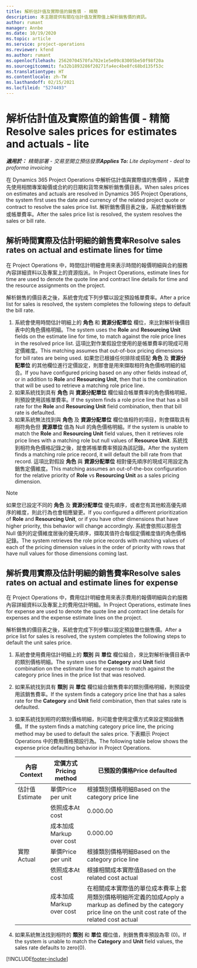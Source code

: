 ```yaml
---
title: 解析估計值及實際值的銷售價 - 精簡
description: 本主題提供有關在估計值及實際值上解析銷售價的資訊。
author: rumant
manager: Annbe
ms.date: 10/19/2020
ms.topic: article
ms.service: project-operations
ms.reviewer: kfend
ms.author: rumant
ms.openlocfilehash: 25620704570fa702e1e5e09c83005be50f98f20a
ms.sourcegitcommit: fa32b1893286f20271fa4ec4be8fc68bd135f53c
ms.translationtype: HT
ms.contentlocale: zh-TW
ms.lasthandoff: 02/15/2021
ms.locfileid: "5274493"
---
```

# <a name="resolve-sales-prices-for-estimates-and-actuals---lite"></a><span data-ttu-id="e8486-103">解析估計值及實際值的銷售價 - 精簡</span><span class="sxs-lookup"><span data-stu-id="e8486-103">Resolve sales prices for estimates and actuals - lite</span></span>

<span data-ttu-id="e8486-104">_**適用於：** 精簡部署 - 交易至開立預估發票_</span><span class="sxs-lookup"><span data-stu-id="e8486-104">_**Applies To:** Lite deployment - deal to proforma invoicing_</span></span>

<span data-ttu-id="e8486-105">在 Dynamics 365 Project Operations 中解析估計值與實際值的售價時 ，系統會先使用相關專案報價或合約的日期和貨幣來解析銷售價目表。</span><span class="sxs-lookup"><span data-stu-id="e8486-105">When sales prices on estimates and actuals are resolved in Dynamics 365 Project Operations, the system first uses the date and currency of the related project quote or contract to resolve the sales price list.</span></span> <span data-ttu-id="e8486-106">解析銷售價目表之後，系統會解析銷售或帳單費率。</span><span class="sxs-lookup"><span data-stu-id="e8486-106">After the sales price list is resolved, the system resolves the sales or bill rate.</span></span>

## <a name="resolve-sales-rates-on-actual-and-estimate-lines-for-time"></a><span data-ttu-id="e8486-107">解析時間實際及估計明細的銷售費率</span><span class="sxs-lookup"><span data-stu-id="e8486-107">Resolve sales rates on actual and estimate lines for time</span></span>

<span data-ttu-id="e8486-108">在 Project Operations 中，時間估計明細會用來表示時間的報價明細與合約服務內容詳細資料以及專案上的資源指派。</span><span class="sxs-lookup"><span data-stu-id="e8486-108">In Project Operations, estimate lines for time are used to denote the quote line and contract line details for time and the resource assignments on the project.</span></span>

<span data-ttu-id="e8486-109">解析銷售的價目表之後，系統會完成下列步驟以設定預設帳單費率。</span><span class="sxs-lookup"><span data-stu-id="e8486-109">After a price list for sales is resolved, the system completes the following steps to default the bill rate.</span></span>

1. <span data-ttu-id="e8486-110">系統會使用時間估計明細上的 **角色** 和 **資源分配單位** 欄位，來比對解析後價目表中的角色價格明細。</span><span class="sxs-lookup"><span data-stu-id="e8486-110">The system uses the **Role** and **Resourcing Unit** fields on the estimate line for time, to match against the role price lines in the resolved price list.</span></span> <span data-ttu-id="e8486-111">這項比對作業假設您使用的是帳單費率的現成可用定價維度。</span><span class="sxs-lookup"><span data-stu-id="e8486-111">This matching assumes that out-of-box pricing dimensions for bill rates are being used.</span></span> <span data-ttu-id="e8486-112">如果您已根據任何排除或搭配 **角色** 及 **資源分配單位** 的其他欄位進行定價設定，則那會是用來擷取相符角色價格明細的組合。</span><span class="sxs-lookup"><span data-stu-id="e8486-112">If you have configured pricing based on any other fields instead of, or in addition to **Role** and **Resourcing Unit**, then that is the combination that will be used to retrieve a matching role price line.</span></span>
2. <span data-ttu-id="e8486-113">如果系統找到具有 **角色** 與 **資源分配單位** 欄位組合帳單費率的角色價格明細，則預設使用該帳單費率。</span><span class="sxs-lookup"><span data-stu-id="e8486-113">If the system finds a role price line that has a bill rate for the **Role** and **Resourcing Unit** field combination, then that bill rate is defaulted.</span></span>
3. <span data-ttu-id="e8486-114">如果系統無法找到與 **角色** 及 **資源分配單位** 欄位值相符的項目，則會擷取具有相符角色但 **資源單位** 值為 Null 的角色價格明細。</span><span class="sxs-lookup"><span data-stu-id="e8486-114">If the system is unable to match the **Role** and **Resourcing Unit** field values, then it retrieves role price lines with a matching role but null values of **Resource Unit**.</span></span> <span data-ttu-id="e8486-115">系統找到相符角色價格記錄之後，就會將帳單費率預設為該記錄。</span><span class="sxs-lookup"><span data-stu-id="e8486-115">After the system finds a matching role price record, it will default the bill rate from that record.</span></span> <span data-ttu-id="e8486-116">這項比對假設 **角色** 與 **資源分配單位** 相對優先順序的現成可用設定為銷售定價維度。</span><span class="sxs-lookup"><span data-stu-id="e8486-116">This matching assumes an out-of-the-box configuration for the relative priority of **Role** vs **Resourcing Unit** as a sales pricing dimension.</span></span>

> [!NOTE]
> <span data-ttu-id="e8486-117">如果您已設定不同的 **角色** 及 **資源分配單位** 優先順序，或者您有其他較高優先順序的維度，則此行為也會相應變更。</span><span class="sxs-lookup"><span data-stu-id="e8486-117">If you configured a different prioritization of **Role** and **Resourcing Unit**, or if you have other dimensions that have higher priority, this behavior will change accordingly.</span></span> <span data-ttu-id="e8486-118">系統會依照以那些含 Null 值列的定價維度居後的優先順序，擷取其值符合每個定價維度值的角色價格記錄。</span><span class="sxs-lookup"><span data-stu-id="e8486-118">The system retrieves the role price records with matching values of each of the pricing dimension values in the order of priority with rows that have null values for those dimensions coming last.</span></span>

## <a name="resolve-sales-rates-on-actual-and-estimate-lines-for-expense"></a><span data-ttu-id="e8486-119">解析費用實際及估計明細的銷售費率</span><span class="sxs-lookup"><span data-stu-id="e8486-119">Resolve sales rates on actual and estimate lines for expense</span></span>

<span data-ttu-id="e8486-120">在 Project Operations 中，費用估計明細會用來表示費用的報價明細與合約服務內容詳細資料以及專案上的費用估計明細。</span><span class="sxs-lookup"><span data-stu-id="e8486-120">In Project Operations, estimate lines for expense are used to denote the quote line and contract line details for expenses and the expense estimate lines on the project.</span></span>

<span data-ttu-id="e8486-121">解析銷售的價目表之後，系統會完成下列步驟以設定預設單位銷售價。</span><span class="sxs-lookup"><span data-stu-id="e8486-121">After a price list for sales is resolved, the system completes the following steps to default the unit sales price.</span></span>

1. <span data-ttu-id="e8486-122">系統會使用費用估計明細上的 **類別** 與 **單位** 欄位組合，來比對解析後價目表中的類別價格明細。</span><span class="sxs-lookup"><span data-stu-id="e8486-122">The system uses the **Category** and **Unit** field combination on the estimate line for expense to match against the category price lines in the price list that was resolved.</span></span>
2. <span data-ttu-id="e8486-123">如果系統找到具有 **類別** 與 **單位** 欄位組合銷售費率的類別價格明細，則預設使用該銷售費率。</span><span class="sxs-lookup"><span data-stu-id="e8486-123">If the system finds a category price line that has a sales rate for the **Category** and **Unit** field combination, then that sales rate is defaulted.</span></span>
3. <span data-ttu-id="e8486-124">如果系統找到相符的類別價格明細，則可能會使用定價方式來設定預設銷售價。</span><span class="sxs-lookup"><span data-stu-id="e8486-124">If the system finds a matching category price line, the pricing method may be used to default the sales price.</span></span> <span data-ttu-id="e8486-125">下表顯示 Project Operations 中的費用價格預設行為。</span><span class="sxs-lookup"><span data-stu-id="e8486-125">The following table below shows the expense price defaulting behavior in Project Operations.</span></span>

    | <span data-ttu-id="e8486-126">內容</span><span class="sxs-lookup"><span data-stu-id="e8486-126">Context</span></span> | <span data-ttu-id="e8486-127">定價方式</span><span class="sxs-lookup"><span data-stu-id="e8486-127">Pricing method</span></span> | <span data-ttu-id="e8486-128">已預設的價格</span><span class="sxs-lookup"><span data-stu-id="e8486-128">Price defaulted</span></span> |
    | --- | --- | --- |
    | <span data-ttu-id="e8486-129">估計值</span><span class="sxs-lookup"><span data-stu-id="e8486-129">Estimate</span></span> | <span data-ttu-id="e8486-130">單價</span><span class="sxs-lookup"><span data-stu-id="e8486-130">Price per unit</span></span> | <span data-ttu-id="e8486-131">根據類別價格明細</span><span class="sxs-lookup"><span data-stu-id="e8486-131">Based on the category price line</span></span> |
    | &nbsp; | <span data-ttu-id="e8486-132">依照成本</span><span class="sxs-lookup"><span data-stu-id="e8486-132">At cost</span></span> | <span data-ttu-id="e8486-133">0.00</span><span class="sxs-lookup"><span data-stu-id="e8486-133">0.00</span></span> |
    | &nbsp; | <span data-ttu-id="e8486-134">成本加成</span><span class="sxs-lookup"><span data-stu-id="e8486-134">Markup over cost</span></span> | <span data-ttu-id="e8486-135">0.00</span><span class="sxs-lookup"><span data-stu-id="e8486-135">0.00</span></span> |
    | <span data-ttu-id="e8486-136">實際</span><span class="sxs-lookup"><span data-stu-id="e8486-136">Actual</span></span> | <span data-ttu-id="e8486-137">單價</span><span class="sxs-lookup"><span data-stu-id="e8486-137">Price per unit</span></span> | <span data-ttu-id="e8486-138">根據類別價格明細</span><span class="sxs-lookup"><span data-stu-id="e8486-138">Based on the category price line</span></span> |
    | &nbsp; | <span data-ttu-id="e8486-139">依照成本</span><span class="sxs-lookup"><span data-stu-id="e8486-139">At cost</span></span> | <span data-ttu-id="e8486-140">根據相關成本實際值</span><span class="sxs-lookup"><span data-stu-id="e8486-140">Based on the related cost actual</span></span> |
    | &nbsp; | <span data-ttu-id="e8486-141">成本加成</span><span class="sxs-lookup"><span data-stu-id="e8486-141">Markup over cost</span></span> | <span data-ttu-id="e8486-142">在相關成本實際值的單位成本費率上套用類別價格明細所定義的加成</span><span class="sxs-lookup"><span data-stu-id="e8486-142">Apply a markup as defined by the category price line on the unit cost rate of the related cost actual</span></span> |

4. <span data-ttu-id="e8486-143">如果系統無法找到相符的 **類別** 和 **單位** 欄位值，則銷售費率預設為零 (0)。</span><span class="sxs-lookup"><span data-stu-id="e8486-143">If the system is unable to match the **Category** and **Unit** field values, the sales rate defaults to zero(0).</span></span>


[!INCLUDE[footer-include](../../includes/footer-banner.md)]